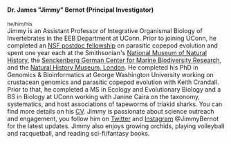 #### Dr. James "Jimmy" Bernot (Principal Investigator)
<sup>he/him/his</sup><br>
Jimmy is an Assistant Professor of Integrative Organismal Biology of Invertebrates in the EEB Department at UConn. Prior to joining UConn, he completed an [NSF postdoc fellowship](https://www.nsf.gov/awardsearch/showAward?AWD_ID=2010898&HistoricalAwards=false) on parasitic copepod evolution and spent one year each at the Smithsonian's [National Museum of Natural History](https://naturalhistory.si.edu), the [Senckenberg German Center for Marine Biodiversity Research](https://www.senckenberg.de/en/institutes/senckenberg-am-meer/german-centre-for-marine-biodiversity-research-dzmb/), and the [Natural History Museum, London](https://www.nhm.ac.uk). He completed his PhD in Genomics & Bioinformatics at George Washington University working on crustacean genomics and parasitic copepod evolution with Keith Crandall. Prior to that, he completed a MS in Ecology and Evolutionary Biology and a BS in Biology at UConn working with Janine Caira on the taxonomy, systematics, and host associations of tapeworms of triakid sharks. You can find more details on his [CV](http://bernotlab.github.io/assets/pdf/Bernot_CV.pdf). Jimmy is passionate about science outreach and engagement, you follow him on [Twitter](https://twitter.com/JimmyBernot) and [Instagram](https://www.instagram.com/jimmybernot/) @JimmyBernot for the latest updates. Jimmy also enjoys growing orchids, playing volleyball and racquetball, and reading sci-fi/fantasy books.

